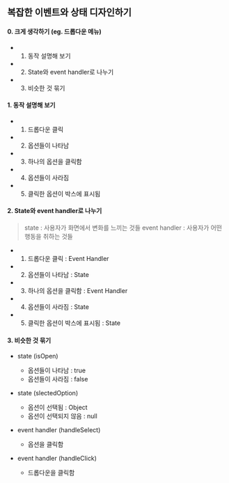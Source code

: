 ## 복잡한 이벤트와 상태 디자인하기


#### 0. 크게 생각하기 (eg. 드롭다운 메뉴)
- 1. 동작 설명해 보기
- 2. State와 event handler로 나누기
- 3. 비슷한 것 묶기

#### 1. 동작 설명해 보기
- 1) 드롭다운 클릭
- 2) 옵션들이 나타남
- 3) 하나의 옵션을 클릭함
- 4) 옵션들이 사라짐
- 5) 클릭한 옵션이 박스에 표시됨

#### 2. State와 event handler로 나누기
> state : 사용자가 화면에서 변화를 느끼는 것들
> event handler : 사용자가 어떤 행동을 취하는 것들
- 1) 드롭다운 클릭 : Event Handler
- 2) 옵션들이 나타남 : State
- 3) 하나의 옵션을 클릭함 : Event Handler
- 4) 옵션들이 사라짐 : State
- 5) 클릭한 옵션이 박스에 표시됨 : State

#### 3. 비슷한 것 묶기
- state (isOpen)
  - 옵션들이 나타남 : true
  - 옵션들이 사라짐 : false

- state (slectedOption)
  - 옵션이 선택됨 : Object
  - 옵션이 선택되지 않음 : null

- event handler (handleSelect)
  - 옵션을 클릭함

- event handler (handleClick)
  - 드롭다운을 클릭함
